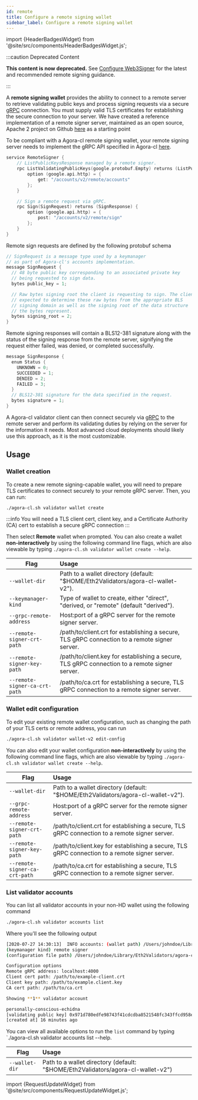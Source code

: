 ```yaml
---
id: remote
title: Configure a remote signing wallet
sidebar_label: Configure a remote signing wallet
---
```


import {HeaderBadgesWidget} from '@site/src/components/HeaderBadgesWidget.js';

<HeaderBadgesWidget />

:::caution Deprecated Content

**This content is now deprecated.** See [Configure Web3Signer](./we3signer.md) for the latest and recommended remote signing guidance.

:::

A **remote signing wallet** provides the ability to connect to a remote server to retrieve validating public keys and process signing requests via a secure [gRPC](https://grpc.io) connection. You must supply valid TLS certificates for establishing the secure connection to your server. We have created a reference implementation of a remote signer server, maintained as an open source, Apache 2 project on Github [here](https://github.com/prysmaticlabs/remote-signer) as a starting point

To be compliant with a Agora-cl remote signing wallet, your remote signing server needs to implement the gRPC API specified in Agora-cl [here](https://github.com/zeroone-boa/agora-cl/blob/7fff4ec41165e6581dda352b362d77fc6ca2710d/proto/validator/accounts/v2/keymanager.proto#L12).

```go
service RemoteSigner {
    // ListPublicKeysResponse managed by a remote signer.
    rpc ListValidatingPublicKeys(google.protobuf.Empty) returns (ListPublicKeysResponse) {
        option (google.api.http) = {
            get: "/accounts/v2/remote/accounts"
        };
    }

    // Sign a remote request via gRPC.
    rpc Sign(SignRequest) returns (SignResponse) {
        option (google.api.http) = {
            post: "/accounts/v2/remote/sign"
        };
    }
}
```

Remote sign requests are defined by the following protobuf schema

```go
// SignRequest is a message type used by a keymanager
// as part of Agora-cl's accounts implementation.
message SignRequest {
  // 48 byte public key corresponding to an associated private key
  // being requested to sign data.
  bytes public_key = 1;

  // Raw bytes signing root the client is requesting to sign. The client is
  // expected to determine these raw bytes from the appropriate BLS
  // signing domain as well as the signing root of the data structure
  // the bytes represent.
  bytes signing_root = 2;
}
```

Remote signing responses will contain a BLS12-381 signature along with the
status of the signing response from the remote server, signifying the
request either failed, was denied, or completed successfully.

```go
message SignResponse {
  enum Status {
    UNKNOWN = 0;
    SUCCEEDED = 1;
    DENIED = 2;
    FAILED = 3;
  }
  // BLS12-381 signature for the data specified in the request.
  bytes signature = 1;
}
```

A Agora-cl validator client can then connect securely via [gRPC](https://grpc.io) to the remote server and perform its validating duties by relying on the server for the information it needs. Most advanced cloud deployments should likely use this approach, as it is the most customizable.

## Usage

### Wallet creation

To create a new remote signing-capable wallet, you will need to prepare TLS certificates to connect securely to your remote gRPC server. Then, you can run:

```bash
./agora-cl.sh validator wallet create
```

:::info
You will need a TLS client cert, client key, and a Certificate Authority (CA) cert to establish a secure gRPC connection
:::

Then select **Remote** wallet when prompted. You can also create a wallet **non-interactively** by using the following command line flags, which are also viewable by typing `./agora-cl.sh validator wallet create --help`.

| Flag          | Usage         |
| ------------- |:-------------|
| `--wallet-dir` | Path to a wallet directory (default: "$HOME/Eth2Validators/agora-cl-wallet-v2").
| `--keymanager-kind`     | Type of wallet to create, either "direct", "derived, or "remote" (default "derived").
| `--grpc-remote-address`     | Host:port of a gRPC server for the remote signer server.
| `--remote-signer-crt-path`     | /path/to/client.crt for establishing a secure, TLS gRPC connection to a remote signer server.
| `--remote-signer-key-path`     | /path/to/client.key for establishing a secure, TLS gRPC connection to a remote signer server.
| `--remote-signer-ca-crt-path`     | /path/to/ca.crt for establishing a secure, TLS gRPC connection to a remote signer server.

### Wallet edit configuration

To edit your existing remote wallet configuration, such as changing the path of your TLS certs or remote address, you can run

```bash
./agora-cl.sh validator wallet-v2 edit-config
```

You can also edit your wallet configuration **non-interactively** by using the following command line flags, which are also viewable by typing `./agora-cl.sh validator wallet create --help`.

| Flag          | Usage         |
| ------------- |:-------------|
| `--wallet-dir` | Path to a wallet directory (default: "$HOME/Eth2Validators/agora-cl-wallet-v2").
| `--grpc-remote-address`     | Host:port of a gRPC server for the remote signer server.
| `--remote-signer-crt-path`     | /path/to/client.crt for establishing a secure, TLS gRPC connection to a remote signer server.
| `--remote-signer-key-path`     | /path/to/client.key for establishing a secure, TLS gRPC connection to a remote signer server.
| `--remote-signer-ca-crt-path`     | /path/to/ca.crt for establishing a secure, TLS gRPC connection to a remote signer server.

### List validator accounts

You can list all validator accounts in your non-HD wallet using the following command

```bash
./agora-cl.sh validator accounts list
```

Where you'll see the following output

```bash
[2020-07-27 14:30:13]  INFO accounts: (wallet path) /Users/johndoe/Library/Eth2Validators/agora-cl-wallet-v2
(keymanager kind) remote signer
(configuration file path) /Users/johndoe/Library/Eth2Validators/agora-cl-wallet-v2/remote/keymanageropts.json

Configuration options
Remote gRPC address: localhost:4000
Client cert path: /path/to/example-client.crt
Client key path: /path/to/example.client.key
CA cert path: /path/to/ca.crt

Showing **1** validator account

personally-conscious-echidna
[validating public key] 0x971d780edfe98743f41cdcdba8521548fc343ffcd958e90968c4f1cc5a2e9b6ea11a984397c34c6cc13e9d4e8d14ce1e
[created at] 16 minutes ago
```

You can view all available options to run the `list` command by typing `./agora-cl.sh validator accounts list --help.

| Flag          | Usage         |
| ------------- |:-------------|
| `--wallet-dir` | Path to a wallet directory (default: "$HOME/Eth2Validators/agora-cl-wallet-v2")


import {RequestUpdateWidget} from '@site/src/components/RequestUpdateWidget.js';

<RequestUpdateWidget />
